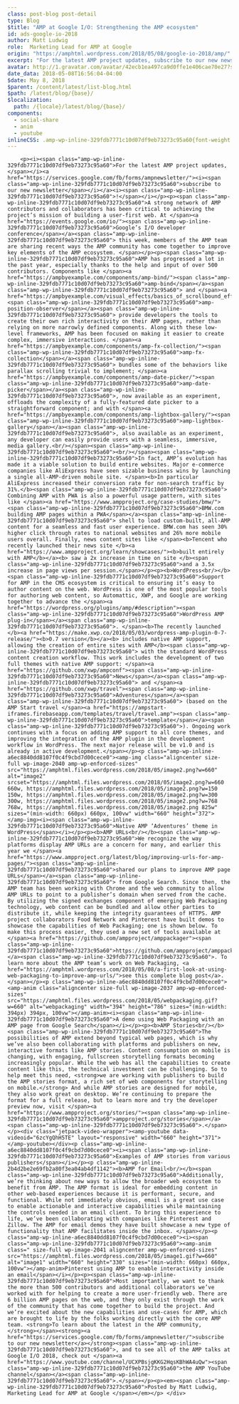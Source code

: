 ```yaml
---
class: post-blog post-detail
type: Blog
$title: "AMP at Google I/O: Strengthening the AMP ecosystem"
id: ads-google-io-2018
author: Matt Ludwig
role:  Marketing Lead for AMP at Google 
origin: "https://amphtml.wordpress.com/2018/05/08/google-io-2018/amp/"
excerpt: "For the latest AMP project updates, subscribe to our new newsletter! A strong network of AMP contributors and collaborators has been critical to achieving the project’s mission of building a user-first web. At Google’s I/O developer conference this week, members of the AMP team are sharing recent ways the AMP community has come together to [&#8230;]"
avatar: http://1.gravatar.com/avatar/42ecb1ea497ca9d0ffe1e406cae70e27?s=96&d=identicon&r=G
date_data: 2018-05-08T16:56:04-04:00
$date: May 8, 2018
$parent: /content/latest/list-blog.html
$path: /latest/blog/{base}/
$localization:
  path: /{locale}/latest/blog/{base}/
components:
  - social-share
  - anim
  - youtube
inlineCSS: .amp-wp-inline-329fdb7771c10d07df9eb73273c95a60{font-weight:400;}.amp-wp-inline-a6ec8840dd8107f0c4f9cbd7d00cece0{text-align:center;}.amp-wp-inline-2b4d2be2e69fb2a80f3ea04ab4df1142{text-align:left;}
---
```


<div class="amp-wp-article-content">

		<p><i><span class="amp-wp-inline-329fdb7771c10d07df9eb73273c95a60">For the latest AMP project updates, </span></i><a href="https://services.google.com/fb/forms/ampnewsletter/"><i><span class="amp-wp-inline-329fdb7771c10d07df9eb73273c95a60">subscribe to our new newsletter</span></i></a><i><span class="amp-wp-inline-329fdb7771c10d07df9eb73273c95a60">!</span></i></p><p><span class="amp-wp-inline-329fdb7771c10d07df9eb73273c95a60">A strong network of AMP contributors and collaborators has been critical to achieving the project’s mission of building a user-first web. At </span><a href="https://events.google.com/io/"><span class="amp-wp-inline-329fdb7771c10d07df9eb73273c95a60">Google’s I/O developer conference</span></a><span class="amp-wp-inline-329fdb7771c10d07df9eb73273c95a60"> this week, members of the AMP team are sharing recent ways the AMP community has come together to improve key elements of the AMP ecosystem. </span></p><p><span class="amp-wp-inline-329fdb7771c10d07df9eb73273c95a60">AMP has progressed a lot in the past year, especially thanks to the help and input of over 500 contributors. Components like </span><a href="https://ampbyexample.com/components/amp-bind/"><span class="amp-wp-inline-329fdb7771c10d07df9eb73273c95a60">amp-bind</span></a><span class="amp-wp-inline-329fdb7771c10d07df9eb73273c95a60"> and </span><a href="https://ampbyexample.com/visual_effects/basics_of_scrollbound_effects/"><span class="amp-wp-inline-329fdb7771c10d07df9eb73273c95a60">amp-position-observer</span></a><span class="amp-wp-inline-329fdb7771c10d07df9eb73273c95a60"> provide developers the tools to create their own rich interactivity on their AMP pages, rather than relying on more narrowly defined components. Along with these low-level frameworks, AMP has been focused on making it easier to create complex, immersive interactions. </span><a href="https://ampbyexample.com/components/amp-fx-collection/"><span class="amp-wp-inline-329fdb7771c10d07df9eb73273c95a60">amp-fx-collection</span></a><span class="amp-wp-inline-329fdb7771c10d07df9eb73273c95a60"> bundles some of the behaviors like parallax scrolling trivial to implement; </span><a href="https://ampbyexample.com/components/amp-date-picker/"><span class="amp-wp-inline-329fdb7771c10d07df9eb73273c95a60">amp-date-picker</span></a><span class="amp-wp-inline-329fdb7771c10d07df9eb73273c95a60">, now available as an experiment, offloads the complexity of a fully-featured date picker to a straightforward component; and with </span><a href="https://ampbyexample.com/components/amp-lightbox-gallery/"><span class="amp-wp-inline-329fdb7771c10d07df9eb73273c95a60">amp-lightbox-gallery</span></a><span class="amp-wp-inline-329fdb7771c10d07df9eb73273c95a60">, also available as an experiment, any developer can easily provide users with a seamless, immersive, media gallery.<br/></span><span class="amp-wp-inline-329fdb7771c10d07df9eb73273c95a60"><br/></span><span class="amp-wp-inline-329fdb7771c10d07df9eb73273c95a60">In fact, AMP’s evolution has made it a viable solution to build entire websites. Major e-commerce companies like AliExpress have seen sizable business wins by launching a single all-AMP-driven mobile site. </span><b>In particular AliExpress increased their conversion rate for non-search traffic by 31%.</b><span class="amp-wp-inline-329fdb7771c10d07df9eb73273c95a60"> Combining AMP with PWA is also a powerful usage pattern, with sites like </span><a href="https://www.ampproject.org/case-studies/bmw/"><span class="amp-wp-inline-329fdb7771c10d07df9eb73273c95a60">BMW.com building AMP pages within a PWA</span></a><span class="amp-wp-inline-329fdb7771c10d07df9eb73273c95a60"> shell to load custom-built, all-AMP content for a seamless and fast user experience. BMW.com has seen 30% higher click through rates to national websites and 26% more mobile users overall. Finally, news content sites like </span><b>Tencent who recently launched their news site </b><a href="https://www.ampproject.org/learn/showcases/"><b>built entirely with AMP</b></a><b> saw a 2x increase in time on site </b><span class="amp-wp-inline-329fdb7771c10d07df9eb73273c95a60">and a 3.5x increase in page views per session.</span></p><p><b>WordPress<br/></b><span class="amp-wp-inline-329fdb7771c10d07df9eb73273c95a60">Support for AMP in the CMS ecosystem is critical to ensuring it’s easy to author content on the web. WordPress is one of the most popular tools for authoring web content, so Automattic, XWP, and Google are working together to advance the </span><a href="https://wordpress.org/plugins/amp/#description"><span class="amp-wp-inline-329fdb7771c10d07df9eb73273c95a60">WordPress AMP plug-in</span></a><span class="amp-wp-inline-329fdb7771c10d07df9eb73273c95a60">. </span><b>The recently launched </b><a href="https://make.xwp.co/2018/05/03/wordpress-amp-plugin-0-7-release/"><b>0.7 version</b></a><b> includes native AMP support, allowing the creation of entire sites with AMP</b><span class="amp-wp-inline-329fdb7771c10d07df9eb73273c95a60"> with the standard WordPress content creation workflow. This work includes the development of two full themes with native AMP support: </span><a href="https://github.com/xwp/ampconf"><span class="amp-wp-inline-329fdb7771c10d07df9eb73273c95a60">News</span></a><span class="amp-wp-inline-329fdb7771c10d07df9eb73273c95a60"> and </span><a href="https://github.com/xwp/travel"><span class="amp-wp-inline-329fdb7771c10d07df9eb73273c95a60">Adventures</span></a><span class="amp-wp-inline-329fdb7771c10d07df9eb73273c95a60"> (based on the AMP Start travel </span><a href="https://ampstart-iframes.firebaseapp.com/templates/travel/travel.amp"><span class="amp-wp-inline-329fdb7771c10d07df9eb73273c95a60">template</span></a><span class="amp-wp-inline-329fdb7771c10d07df9eb73273c95a60">). Ongoing work continues with a focus on adding AMP support to all core themes, and improving the integration of the AMP plugin in the development workflow in WordPress. The next major release will be v1.0 and is already in active development.</span></p><p class="amp-wp-inline-a6ec8840dd8107f0c4f9cbd7d00cece0"><amp-img class="aligncenter size-full wp-image-2040 amp-wp-enforced-sizes" src="https://amphtml.files.wordpress.com/2018/05/image2.png?w=660" alt="image2" srcset="https://amphtml.files.wordpress.com/2018/05/image2.png?w=660 660w, https://amphtml.files.wordpress.com/2018/05/image2.png?w=150 150w, https://amphtml.files.wordpress.com/2018/05/image2.png?w=300 300w, https://amphtml.files.wordpress.com/2018/05/image2.png?w=768 768w, https://amphtml.files.wordpress.com/2018/05/image2.png 825w" sizes="(min-width: 660px) 660px, 100vw" width="660" height="372"></amp-img><i><span class="amp-wp-inline-329fdb7771c10d07df9eb73273c95a60">Native AMP ‘Adventures’ theme in WordPress</span></i></p><p><b>AMP URLs<br/></b><span class="amp-wp-inline-329fdb7771c10d07df9eb73273c95a60">We recognize the way platforms display AMP URLs are a concern for many, and earlier this year we </span><a href="https://www.ampproject.org/latest/blog/improving-urls-for-amp-pages/"><span class="amp-wp-inline-329fdb7771c10d07df9eb73273c95a60">shared our plans to improve AMP page URLs</span></a><span class="amp-wp-inline-329fdb7771c10d07df9eb73273c95a60"> from Google Search. Since then, the AMP team has been working with Chrome and the web community to allow AMP URLs to point to a publisher’s domain when served from the cache. By utilizing the signed exchanges component of emerging Web Packaging technology, web content can be bundled and allow other parties to distribute it, while keeping the integrity guarantees of HTTPS. AMP project collaborators Food Network and Pinterest have built demos to showcase the capabilities of Web Packaging; one is shown below. To make this process easier, they used a new set of tools available at </span><a href="https://github.com/ampproject/amppackager"><span class="amp-wp-inline-329fdb7771c10d07df9eb73273c95a60">https://github.com/ampproject/amppackager</span></a><span class="amp-wp-inline-329fdb7771c10d07df9eb73273c95a60">. To learn more about the AMP team’s work on Web Packaging, <a href="https://amphtml.wordpress.com/2018/05/08/a-first-look-at-using-web-packaging-to-improve-amp-urls/">see this complete blog post</a>.</span></p><p class="amp-wp-inline-a6ec8840dd8107f0c4f9cbd7d00cece0"><amp-anim class="aligncenter size-full wp-image-2037 amp-wp-enforced-sizes" src="https://amphtml.files.wordpress.com/2018/05/webpackaging.gif?w=660" alt="webpackaging" width="394" height="786" sizes="(min-width: 394px) 394px, 100vw"></amp-anim><i><span class="amp-wp-inline-329fdb7771c10d07df9eb73273c95a60">A demo using Web Packaging with an AMP page from Google Search</span></i></p><p><b>AMP Stories<br/></b><span class="amp-wp-inline-329fdb7771c10d07df9eb73273c95a60">The possibilities of AMP extend beyond typical web pages, which is why we’ve also been collaborating with platforms and publishers on new, interactive formats like AMP stories. Content consumption on mobile is changing, with engaging, fullscreen storytelling formats becoming increasingly popular. While the web has all the capabilities to create content like this, the technical investment can be challenging. So to help meet this need, <strong>we are working with publishers to build the AMP stories format, a rich set of web components for storytelling on mobile.</strong> And while AMP stories are designed for mobile, they also work great on desktop. We’re continuing to prepare the format for a full release, but to learn more and try the developer preview now, visit </span><a href="https://www.ampproject.org/stories/"><span class="amp-wp-inline-329fdb7771c10d07df9eb73273c95a60">ampproject.org/stories</span></a><span class="amp-wp-inline-329fdb7771c10d07df9eb73273c95a60">.</span></p><div class="jetpack-video-wrapper"><amp-youtube data-videoid="6zcYgQhH5TE" layout="responsive" width="660" height="371"></amp-youtube></div><p class="amp-wp-inline-a6ec8840dd8107f0c4f9cbd7d00cece0"><i><span class="amp-wp-inline-329fdb7771c10d07df9eb73273c95a60">Examples of AMP stories from various publishers</span></i></p><p class="amp-wp-inline-2b4d2be2e69fb2a80f3ea04ab4df1142"><b>AMP for Email<br/></b><span class="amp-wp-inline-329fdb7771c10d07df9eb73273c95a60">Additionally, we’re thinking about new ways to allow the broader web ecosystem to benefit from AMP. The AMP format is ideal for embedding content in other web-based experiences because it is performant, secure, and functional. While not immediately obvious, email is a great use case to enable actionable and interactive capabilities while maintaining the controls needed in an email client. To bring this experience to life, we’ve been collaborating with companies like Pinterest and Zillow. The AMP for email demos they have built showcase a new type of functionality that AMP facilitates inside the inbox. </span></p><p class="amp-wp-inline-a6ec8840dd8107f0c4f9cbd7d00cece0"><i><span class="amp-wp-inline-329fdb7771c10d07df9eb73273c95a60"><amp-anim class=" size-full wp-image-2041 aligncenter amp-wp-enforced-sizes" src="https://amphtml.files.wordpress.com/2018/05/image1.gif?w=660" alt="image1" width="660" height="330" sizes="(min-width: 660px) 660px, 100vw"></amp-anim>Pinterest using AMP to enable interactivity inside an email</span></i></p><p><span class="amp-wp-inline-329fdb7771c10d07df9eb73273c95a60">Most importantly, we want to thank the more than 500 contributors and additional collaborators we’ve worked with for helping to create a more user-friendly web. There are 6 billion AMP pages on the web, and they only exist through the work of the community that has come together to build the project. And we’re excited about the new capabilities and use-cases for AMP, which are brought to life by the folks working directly with the core AMP team. <strong>To learn about the latest in the AMP community, </strong></span><strong><a href="https://services.google.com/fb/forms/ampnewsletter/">subscribe to our new newsletter</a></strong><span class="amp-wp-inline-329fdb7771c10d07df9eb73273c95a60">, and to see all of the AMP talks at Google I/O 2018, check out </span><a href="https://www.youtube.com/channel/UCXPBsjgKKG2HqsKBhWA4uQw"><span class="amp-wp-inline-329fdb7771c10d07df9eb73273c95a60">the AMP YouTube channel</span></a><span class="amp-wp-inline-329fdb7771c10d07df9eb73273c95a60">.</span></p><p><em><span class="amp-wp-inline-329fdb7771c10d07df9eb73273c95a60">Posted by Matt Ludwig, Marketing Lead for AMP at Google </span></em></p>	</div>

	

</div>

